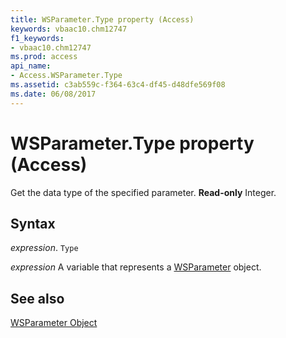 ```yaml
---
title: WSParameter.Type property (Access)
keywords: vbaac10.chm12747
f1_keywords:
- vbaac10.chm12747
ms.prod: access
api_name:
- Access.WSParameter.Type
ms.assetid: c3ab559c-f364-63c4-df45-d48dfe569f08
ms.date: 06/08/2017
---
```



# WSParameter.Type property (Access)

Get the data type of the specified parameter.  **Read-only** Integer.


## Syntax

_expression_. `Type`

_expression_ A variable that represents a [WSParameter](Access.WSParameter.md) object.


## See also


[WSParameter Object](Access.WSParameter.md)

